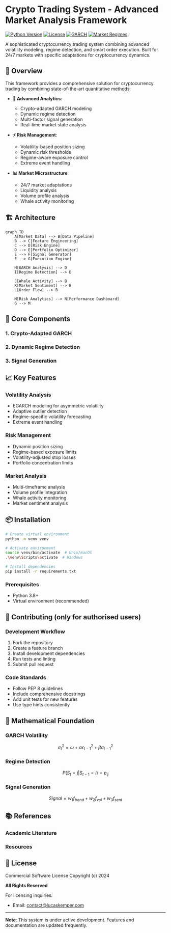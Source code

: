 # Crypto Trading System - Advanced Market Analysis Framework
[![Python Version](https://img.shields.io/badge/python-3.8%2B-blue.svg)](https://www.python.org/downloads/)
[![License](https://img.shields.io/badge/license-Commercial-red.svg)](LICENSE)
[![GARCH](https://img.shields.io/badge/GARCH-Enabled-green.svg)](src/analysis/garch.py)
[![Market Regimes](https://img.shields.io/badge/Market%20Regimes-Dynamic-orange.svg)](src/analysis/regime.py)

A sophisticated cryptocurrency trading system combining advanced volatility modeling, regime detection, and smart order execution. Built for 24/7 markets with specific adaptations for cryptocurrency dynamics.

## 🚀 Overview

This framework provides a comprehensive solution for cryptocurrency trading by combining state-of-the-art quantitative methods:

- **🤖 Advanced Analytics**: 
  - Crypto-adapted GARCH modeling
  - Dynamic regime detection
  - Multi-factor signal generation
  - Real-time market state analysis

- **⚡ Risk Management**: 
  - Volatility-based position sizing
  - Dynamic risk thresholds
  - Regime-aware exposure control
  - Extreme event handling

- **📊 Market Microstructure**:
  - 24/7 market adaptations
  - Liquidity analysis
  - Volume profile analysis
  - Whale activity monitoring

## 🏗️ Architecture

```mermaid
graph TD
    A[Market Data] --> B[Data Pipeline]
    B --> C[Feature Engineering]
    C --> D[Risk Engine]
    D --> E[Portfolio Optimizer]
    E --> F[Signal Generator]
    F --> G[Execution Engine]
    
    H[GARCH Analysis] --> D
    I[Regime Detection] --> D
    
    J[Whale Activity] --> B
    K[Market Sentiment] --> B
    L[Order Flow] --> B
    
    M[Risk Analytics] --> N[Performance Dashboard]
    G --> M
```

## 🔧 Core Components

### 1. Crypto-Adapted GARCH

### 2. Dynamic Regime Detection

### 3. Signal Generation


## 📈 Key Features

### Volatility Analysis
- EGARCH modeling for asymmetric volatility
- Adaptive outlier detection
- Regime-specific volatility forecasting
- Extreme event handling

### Risk Management
- Dynamic position sizing
- Regime-based exposure limits
- Volatility-adjusted stop losses
- Portfolio concentration limits

### Market Analysis
- Multi-timeframe analysis
- Volume profile integration
- Whale activity monitoring
- Market sentiment analysis

## 📦 Installation
```bash
# Create virtual environment
python -m venv venv

# Activate environment
source venv/bin/activate  # Unix/macOS
.\venv\Scripts\activate  # Windows

# Install dependencies
pip install -r requirements.txt
```
### Prerequisites
- Python 3.8+
- Virtual environment (recommended)
## 🤝 Contributing (only for authorised users)

### Development Workflow
1. Fork the repository
2. Create a feature branch
3. Install development dependencies
4. Run tests and linting
5. Submit pull request

### Code Standards
- Follow PEP 8 guidelines
- Include comprehensive docstrings
- Add unit tests for new features
- Use type hints consistently

## 🔬 Mathematical Foundation

### GARCH Volatility
$$\sigma_t^2 = \omega + \alpha\epsilon_{t-1}^2 + \beta\sigma_{t-1}^2$$

### Regime Detection
$$P(S_t = j|S_{t-1} = i) = p_{ij}$$

### Signal Generation
$$Signal = w_1f_{trend} + w_2f_{vol} + w_3f_{sent}$$

## 📚 References

### Academic Literature


### Resources


## 📄 License

Commercial Software License
Copyright (c) 2024

**All Rights Reserved**

For licensing inquiries:
- Email: contact@lucaskemper.com

---
**Note**: This system is under active development. Features and documentation are updated frequently.
